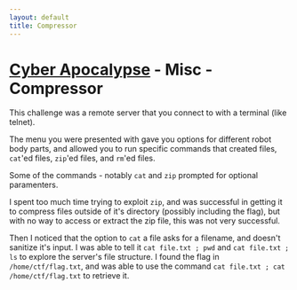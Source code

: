 ```yaml
---
layout: default
title: Compressor
---
```


# [Cyber Apocalypse](../index.md) - Misc - Compressor

This challenge was a remote server that you connect to with a terminal (like telnet).

The menu you were presented with gave you options for different robot body parts, and allowed you to run specific commands that created files, `cat`'ed files, `zip`'ed files, and `rm`'ed files.

Some of the commands - notably `cat` and `zip` prompted for optional paramenters.

I spent too much time trying to exploit `zip`, and was successful in getting it to compress files outside of it's directory (possibly including the flag), but with no way to access or extract the zip file, this was not very successful.

Then I noticed that the option to `cat` a file asks for a filename, and doesn't sanitize it's input. I was able to tell it `cat file.txt ; pwd` and `cat file.txt ; ls` to explore the server's file structure. I found the flag in `/home/ctf/flag.txt`, and was able to use the command `cat file.txt ; cat /home/ctf/flag.txt` to retrieve it.
